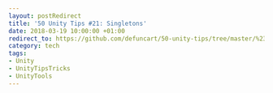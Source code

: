 ```yaml
---
layout: postRedirect
title: '50 Unity Tips #21: Singletons'
date: 2018-03-19 10:00:00 +01:00
redirect_to: https://github.com/defuncart/50-unity-tips/tree/master/%2321-Singletons
category: tech
tags:
- Unity
- UnityTipsTricks
- UnityTools
---
```

